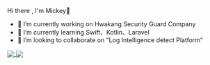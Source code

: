 
<!--
### Hi there 👋
**omega87910/omega87910** is a ✨ _special_ ✨ repository because its `README.md` (this file) appears on your GitHub profile.
- 🤔 I’m looking for help with ...
- 💬 Ask me about ...
- 📫 How to reach me: ...
- 😄 Pronouns: ...
- ⚡ Fun fact: ...
-->
Hi there , I'm Mickey👋
- 🔭 I’m currently working on Hwakang Security Guard Company
- 🌱 I’m currently learning Swift、Kotlin、Laravel
- 👯 I’m looking to collaborate on "Log Intelligence detect Platform"
<a href="#">
  <img align="center" src="https://github-readme-stats.vercel.app/api?username=omega87910&show_icons=true&hide_border=true&icon_color=586069&include_all_commits=true&count_private=true" />
</a>
<a href="#">
  <img align="center" src="https://github-readme-stats.vercel.app/api/top-langs/?username=omega87910&hide=C&langs_count=6&layout=compact&hide_border=true" />
</a>
